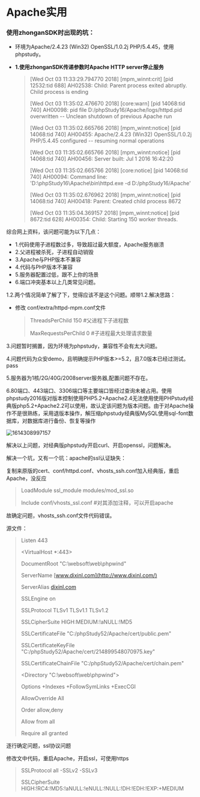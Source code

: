 # Apache实用

### 使用zhonganSDK时出现的坑：

- 环境为Apache/2.4.23 (Win32) OpenSSL/1.0.2j PHP/5.4.45，使用phpstudy。

- **1.使用zhonganSDK传递参数时Apache HTTP server停止服务**

  > [Wed Oct 03 11:33:29.794770 2018] [mpm_winnt:crit] [pid 12532:tid 688] AH02538: Child: Parent process exited abruptly. Child process is ending
  >
  > [Wed Oct 03 11:35:02.476670 2018] [core:warn] [pid 14068:tid 740] AH00098: pid file D:/phpStudy16/Apache/logs/httpd.pid overwritten -- Unclean shutdown of previous Apache run
  >
  > [Wed Oct 03 11:35:02.665766 2018] [mpm_winnt:notice] [pid 14068:tid 740] AH00455: Apache/2.4.23 (Win32) OpenSSL/1.0.2j PHP/5.4.45 configured -- resuming normal operations
  >
  > [Wed Oct 03 11:35:02.665766 2018] [mpm_winnt:notice] [pid 14068:tid 740] AH00456: Server built: Jul  1 2016 16:42:20
  >
  > [Wed Oct 03 11:35:02.665766 2018] [core:notice] [pid 14068:tid 740] AH00094: Command line: 'D:\\phpStudy16\\Apache\\bin\\httpd.exe -d D:/phpStudy16/Apache'
  >
  > [Wed Oct 03 11:35:02.676962 2018] [mpm_winnt:notice] [pid 14068:tid 740] AH00418: Parent: Created child process 8672
  >
  > [Wed Oct 03 11:35:04.369157 2018] [mpm_winnt:notice] [pid 8672:tid 628] AH00354: Child: Starting 150 worker threads.

综合网上资料，该问题可能为以下几点：

- 1.代码使用子进程数过多，导致超过最大额度，Apache服务崩溃
- 2.父进程被杀死，子进程自动销毁
- 3.Apache与PHP版本不兼容
- 4.代码与PHP版本不兼容
- 5.服务器配置过低，跟不上你的场景
- 6.端口冲突基本以上几类常见问题。

1.2.两个情况简单了解了下，觉得应该不是这个问题。顺带1.2.解决思路：

- 修改 conf/extra/httpd-mpm.conf文件

  > ThreadsPerChild      150             #父进程下子进程数
  >
  > MaxRequestsPerChild    0          #子进程最大处理请求数量

3.问题暂时搁置，因为环境为phpstudy，兼容性不会有太大问题。

4.问题代码为众安demo，且明确提示PHP版本>=5.2，且7.0版本已经过测试。pass

5.服务器为1核/2G/40G/2008server服务器,配置问题不存在。

6.80端口、443端口、3306端口等主要端口皆经过查询未被占用。使用phpstudy2016版对版本控制使用PHP5.2+Apache2.4无法使用使用PHPstudy经典版php5.2+Apache2.2可以使用，故认定该问题为版本问题。由于对Apache操作不是很熟练，采用退版本操作，解压缩phpstudy经典版MySQL使用sql-font数据库，对数据库进行备份、恢复等操作

![1614308997157](D:\essay\Essay\images\1614308997157.png)

解决以上问题，对经典版phpstudy开启curl、开启openssl，问题解决。

解决一个坑，又有一个坑：apache的ssl认证缺失：

复制来原版的cert、conf/httpd.conf、vhosts_ssh.conf加入经典版，重启Apache，没反应

> LoadModule ssl_module modules/mod_ssl.so
>
> Include conf/vhosts_ssl.conf       #对其添加注释，可以开启apache

故确定问题，vhosts_ssh.conf文件代码错误。

源文件：

> Listen 443
>
> <VirtualHost *:443>
>
> DocumentRoot "C:\websoft\web\phpwind"
>
> ServerName [www.dixinl.com](http://www.dixinl.com/)
>
> ServerAlias [dixinl.com](http://dixinl.com/)
>
> SSLEngine on
>
> SSLProtocol TLSv1 TLSv1.1 TLSv1.2
>
> SSLCipherSuite HIGH:MEDIUM:!aNULL:!MD5
>
> SSLCertificateFile "C:/phpStudy52/Apache/cert/public.pem"
>
> SSLCertificateKeyFile "C:/phpStudy52/Apache/cert/214899548070975.key"
>
> SSLCertificateChainFile "C:/phpStudy52/Apache/cert/chain.pem"
>
> <Directory "C:\websoft\web\phpwind">
>
> Options +Indexes +FollowSymLinks +ExecCGI
>
> AllowOverride All
>
> Order allow,deny
>
> Allow from all
>
> Require all granted
>
> </Directory>
>
> </VirtualHost>

逐行确定问题，ssl协议问题

修改文中代码，重启Apache，开启ssl，可使用https    

> SSLProtocol all -SSLv2 -SSLv3
>
> SSLCipherSuite HIGH:!RC4:!MD5:!aNULL:!eNULL:!NULL:!DH:!EDH:!EXP:+MEDIUM